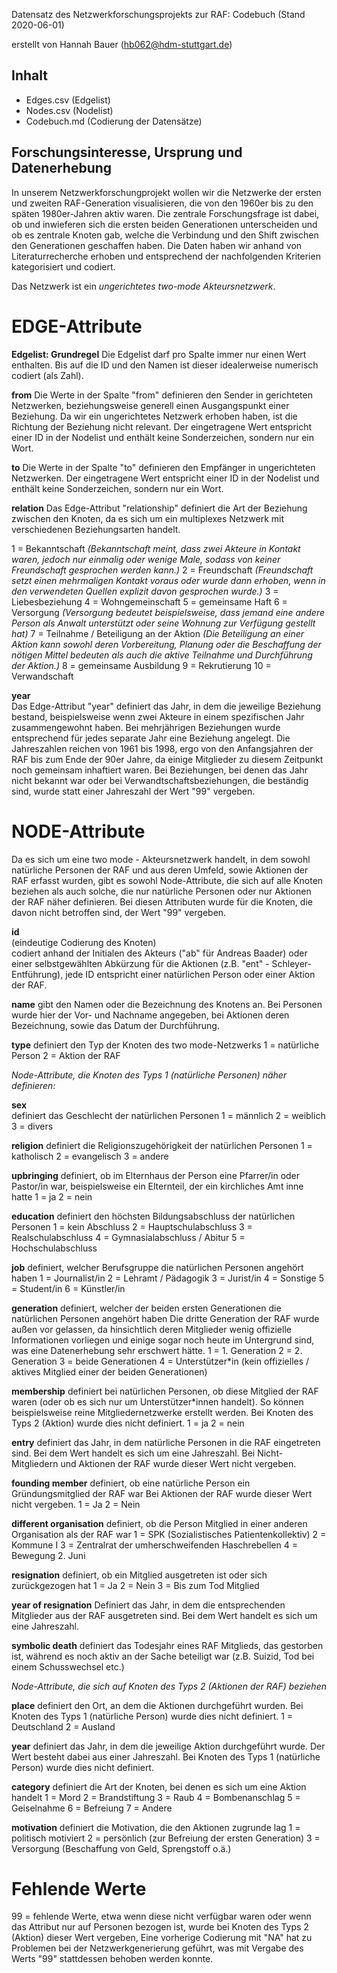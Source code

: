 Datensatz des Netzwerkforschungsprojekts zur RAF: 
Codebuch (Stand 2020-06-01)

erstellt von Hannah Bauer (hb062@hdm-stuttgart.de)

## Inhalt
- Edges.csv (Edgelist)
- Nodes.csv (Nodelist)
- Codebuch.md (Codierung der Datensätze)

## Forschungsinteresse, Ursprung und Datenerhebung
In unserem Netzwerkforschungprojekt wollen wir die Netzwerke der ersten und zweiten RAF-Generation visualisieren, die von den 1960er bis zu den späten 1980er-Jahren aktiv waren. Die zentrale Forschungsfrage ist dabei, ob und inwieferen sich die ersten beiden Generationen unterscheiden und ob es zentrale Knoten gab, welche die Verbindung und den Shift zwischen den Generationen geschaffen haben. Die Daten haben wir anhand von Literaturrecherche erhoben und entsprechend der nachfolgenden Kriterien kategorisiert und codiert.

Das Netzwerk ist ein *ungerichtetes two-mode Akteursnetzwerk*. 

# EDGE-Attribute

**Edgelist: Grundregel** 
Die Edgelist darf pro Spalte immer nur einen Wert enthalten. Bis auf die ID und den Namen ist dieser idealerweise numerisch codiert (als Zahl).

**from**
Die Werte in der Spalte "from" definieren den Sender in gerichteten Netzwerken, beziehungsweise generell einen Ausgangspunkt einer Beziehung. Da wir ein ungerichtetes Netzwerk erhoben haben, ist die Richtung der Beziehung nicht relevant. Der eingetragene Wert entspricht einer ID in der Nodelist und enthält keine Sonderzeichen, sondern nur ein Wort.

**to**
Die Werte in der Spalte "to" definieren den Empfänger in ungerichteten Netzwerken. Der eingetragene Wert entspricht einer ID in der Nodelist und enthält keine Sonderzeichen, sondern nur ein Wort.

**relation**
Das Edge-Attribut "relationship" definiert die Art der Beziehung zwischen den Knoten, da es sich um ein multiplexes Netzwerk mit verschiedenen Beziehungsarten handelt. 

1 = Bekanntschaft *(Bekanntschaft meint, dass zwei Akteure in Kontakt waren, jedoch nur einmalig oder wenige Male, sodass von keiner Freundschaft gesprochen werden kann.)* 
2 = Freundschaft *(Freundschaft setzt einen mehrmaligen Kontakt voraus oder wurde dann erhoben, wenn in den verwendeten Quellen explizit davon gesprochen wurde.)* 
3 = Liebesbeziehung 
4 = Wohngemeinschaft
5 = gemeinsame Haft
6 = Versorgung *(Versorgung bedeutet beispielsweise, dass jemand eine andere Person als Anwalt unterstützt oder seine Wohnung zur Verfügung gestellt hat)* 
7 = Teilnahme / Beteiligung an der Aktion *(Die Beteiligung an einer Aktion kann sowohl deren Vorbereitung, Planung oder die Beschaffung der nötigen Mittel bedeuten als auch die aktive Teilnahme und Durchführung der Aktion.)*
8 = gemeinsame Ausbildung
9 = Rekrutierung 
10 = Verwandschaft

**year**  
Das Edge-Attribut "year" definiert das Jahr, in dem die jeweilige Beziehung bestand, beispielsweise wenn zwei Akteure in einem spezifischen Jahr zusammengewohnt haben. Bei mehrjährigen Beziehungen wurde entsprechend für jedes separate Jahr eine Beziehung angelegt. Die Jahreszahlen reichen von 1961 bis 1998, ergo von den Anfangsjahren der RAF bis zum Ende der 90er Jahre, da einige Mitglieder zu diesem Zeitpunkt noch gemeinsam inhaftiert waren. Bei Beziehungen, bei denen das Jahr nicht bekannt war oder bei Verwandtschaftsbeziehungen, die beständig sind, wurde statt einer Jahreszahl der Wert "99" vergeben.

# NODE-Attribute  

Da es sich um eine two mode - Akteursnetzwerk handelt, in dem sowohl natürliche Personen der RAF und aus deren Umfeld, sowie Aktionen der RAF erfasst wurden, gibt es sowohl Node-Attribute, die sich auf alle Knoten beziehen als auch solche, die nur natürliche Personen oder nur Aktionen der RAF näher definieren. Bei diesen Attributen wurde für die Knoten, die davon nicht betroffen sind, der Wert "99" vergeben.
  
**id**  
(eindeutige Codierung des Knoten)   
codiert anhand der Initialen des Akteurs ("ab" für Andreas Baader) oder einer selbstgewählten Abkürzung für die Aktionen (z.B. "ent" - Schleyer-Entführung), jede ID entspricht einer natürlichen Person oder einer Aktion der RAF.

**name**
gibt den Namen oder die Bezeichnung des Knotens an. Bei Personen wurde hier der Vor- und Nachname angegeben, bei Aktionen deren Bezeichnung, sowie das Datum der Durchführung.

**type**
definiert den Typ der Knoten des two mode-Netzwerks 
1 = natürliche Person
2 = Aktion der RAF

*Node-Attribute, die Knoten des Typs 1 (natürliche Personen) näher definieren:*

**sex**    
definiert das Geschlecht der natürlichen Personen 
1 = männlich
2 = weiblich
3 = divers
  
**religion**
definiert die Religionszugehörigkeit der natürlichen Personen
1 = katholisch
2 = evangelisch
3 = andere

**upbringing**
definiert, ob im Elternhaus der Person eine Pfarrer/in oder Pastor/in war, beispielsweise ein Elternteil, der ein kirchliches Amt inne hatte
1 = ja
2 = nein

**education**
definiert den höchsten Bildungsabschluss der natürlichen Personen 
1 = kein Abschluss 
2 = Hauptschulabschluss 
3 = Realschulabschluss
4 = Gymnasialabschluss / Abitur 
5 = Hochschulabschluss 

**job**
definiert, welcher Berufsgruppe die natürlichen Personen angehört haben 
1 = Journalist/in 
2 = Lehramt / Pädagogik
3 = Jurist/in
4 = Sonstige
5 = Student/in
6 = Künstler/in 

**generation** 
definiert, welcher der beiden ersten Generationen die natürlichen Personen angehört haben
Die dritte Generation der RAF wurde außen vor gelassen, da hinsichtlich deren Mitglieder wenig offizielle Informationen vorliegen und einige sogar noch heute im Untergrund sind, was eine Datenerhebung sehr erschwert hätte.
1 = 1. Generation
2 = 2. Generation
3 = beide Generationen
4 = Unterstützer*in (kein offizielles / aktives Mitglied einer der beiden Generationen)

**membership**
definiert bei natürlichen Personen, ob diese Mitglied der RAF waren (oder ob es sich nur um Unterstützer*innen handelt). So können beispielsweise reine Mitgliedernetzwerke erstellt werden. Bei Knoten des Typs 2 (Aktion) wurde dies nicht definiert.
1 = ja
2 = nein

**entry**
definiert das Jahr, in dem natürliche Personen in die RAF eingetreten sind. Bei dem Wert handelt es sich um eine Jahreszahl. Bei Nicht-Mitgliedern und Aktionen der RAF wurde dieser Wert nicht vergeben.

**founding member** 
definiert, ob eine natürliche Person ein Gründungsmitglied der RAF war
Bei Aktionen der RAF wurde dieser Wert nicht vergeben.
1 = Ja
2 = Nein

**different organisation**
definiert, ob die Person Mitglied in einer anderen Organisation als der RAF war
1 = SPK (Sozialistisches Patientenkollektiv)
2 = Kommune I 
3 = Zentralrat der umherschweifenden Haschrebellen
4 = Bewegung 2. Juni

**resignation**
definiert, ob ein Mitglied ausgetreten ist oder sich zurückgezogen hat
1 = Ja
2 = Nein
3 = Bis zum Tod Mitglied

**year of resignation**
Definiert das Jahr, in dem die entsprechenden Mitglieder aus der RAF ausgetreten sind. Bei dem Wert handelt es sich um eine Jahreszahl.

**symbolic death**
definiert das Todesjahr eines RAF Mitglieds, das gestorben ist, während es noch aktiv an der Sache beteiligt war (z.B. Suizid, Tod bei einem Schusswechsel etc.)


*Node-Attribute, die sich auf Knoten des Typs 2 (Aktionen der RAF) beziehen*

**place**
definiert den Ort, an dem die Aktionen durchgeführt wurden. Bei Knoten des Typs 1 (natürliche Person) wurde dies nicht definiert.
1 = Deutschland
2 = Ausland

**year** 
definiert das Jahr, in dem die jeweilige Aktion durchgeführt wurde. Der Wert besteht dabei aus einer Jahreszahl. Bei Knoten des Typs 1 (natürliche Person) wurde dies nicht definiert. 

**category**
definiert die Art der Knoten, bei denen es sich um eine Aktion handelt
1 = Mord
2 = Brandstiftung
3 = Raub
4 = Bombenanschlag
5 = Geiselnahme
6 = Befreiung
7 = Andere

**motivation**
definiert die Motivation, die den Aktionen zugrunde lag
1 = politisch motiviert
2 = persönlich (zur Befreiung der ersten Generation)
3 = Versorgung (Beschaffung von Geld, Sprengstoff o.ä.)


# Fehlende Werte
99 = fehlende Werte, etwa wenn diese nicht verfügbar waren oder wenn das Attribut nur auf Personen bezogen ist, wurde bei Knoten des Typs 2 (Aktion) dieser Wert vergeben, Eine vorherige Codierung mit "NA" hat zu Problemen bei der Netzwerkgenerierung geführt, was mit Vergabe des Werts "99" stattdessen behoben werden konnte.

##










